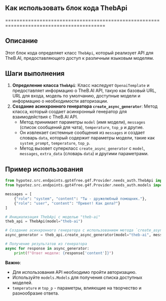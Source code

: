 ## Как использовать блок кода ThebApi
=========================================================================================

Описание
-------------------------
Этот блок кода определяет класс `ThebApi`, который реализует API для TheB.AI, предоставляющего доступ к различным языковым моделям. 

Шаги выполнения
-------------------------
1. **Определение класса `ThebApi`**: Класс наследует `OpenaiTemplate` и предоставляет информацию о TheB.AI API, такую как базовый URL, URL для входа, модель по умолчанию, доступные модели и информацию о необходимости авторизации.
2. **Создание асинхронного генератора `create_async_generator`**: Метод класса, который создает асинхронный генератор для взаимодействия с TheB.AI API.
    - Метод принимает параметры `model` (имя модели), `messages` (список сообщений для чата), `temperature`, `top_p` и другие.
    - Он извлекает системные сообщения из `messages` и создает словарь `data`, который содержит параметры модели, такие как `system_prompt`, `temperature`, `top_p`.
    - Метод вызовет суперкласс `create_async_generator` с `model`, `messages`, `extra_data` (словарь `data`) и другими параметрами.

Пример использования
-------------------------

```python
from hypotez.src.endpoints.gpt4free.g4f.Provider.needs_auth.ThebApi import ThebApi
from hypotez.src.endpoints.gpt4free.g4f.Provider.needs_auth.models import Models

messages = [
    {"role": "system", "content": "Ты - дружелюбный помощник."},
    {"role": "user", "content": "Привет! Как дела?"}
]

# Инициализация ThebApi с моделью "theb-ai"
theb_api = ThebApi(model="theb-ai")

# Создание асинхронного генератора с использованием метода `create_async_generator`
async_generator = theb_api.create_async_generator(model="theb-ai", messages=messages, temperature=0.7)

# Получение результатов из генератора
async for response in async_generator:
    print(f"Ответ модели: {response['content']}")
```

**Важно**: 
- Для использования API необходимо пройти авторизацию.
-  Используйте `models.Models` для получения списка доступных моделей. 
- `temperature` и `top_p`  - параметры, влияющие на творчество и разнообразие ответа.